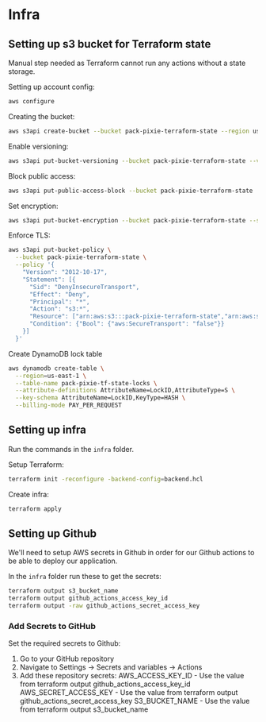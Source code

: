 # Infra

## Setting up s3 bucket for Terraform state

Manual step needed as Terraform cannot run any actions without a state storage.

Setting up account config:

```bash
aws configure
```

Creating the bucket:

```bash
aws s3api create-bucket --bucket pack-pixie-terraform-state --region us-east-1
```

Enable versioning:

```bash
aws s3api put-bucket-versioning --bucket pack-pixie-terraform-state --versioning-configuration Status=Enabled
```

Block public access:

```bash
aws s3api put-public-access-block --bucket pack-pixie-terraform-state  --public-access-block-configuration BlockPublicAcls=true,IgnorePublicAcls=true,BlockPublicPolicy=true,RestrictPublicBuckets=true
```

Set encryption:

```bash
aws s3api put-bucket-encryption --bucket pack-pixie-terraform-state --server-side-encryption-configuration '{"Rules":[{"ApplyServerSideEncryptionByDefault":{"SSEAlgorithm":"AES256"}}]}'
```

Enforce TLS:

```bash
aws s3api put-bucket-policy \
  --bucket pack-pixie-terraform-state \
  --policy '{
    "Version": "2012-10-17",
    "Statement": [{
      "Sid": "DenyInsecureTransport",
      "Effect": "Deny",
      "Principal": "*",
      "Action": "s3:*",
      "Resource": ["arn:aws:s3:::pack-pixie-terraform-state","arn:aws:s3:::pack-pixie-terraform-state/*"],
      "Condition": {"Bool": {"aws:SecureTransport": "false"}}
    }]
  }'
```

Create DynamoDB lock table

```bash
aws dynamodb create-table \
  --region=us-east-1 \
  --table-name pack-pixie-tf-state-locks \
  --attribute-definitions AttributeName=LockID,AttributeType=S \
  --key-schema AttributeName=LockID,KeyType=HASH \
  --billing-mode PAY_PER_REQUEST
```

## Setting up infra

Run the commands in the `infra` folder.

Setup Terraform:

```bash
terraform init -reconfigure -backend-config=backend.hcl
```

Create infra:

```bash
terraform apply
```

## Setting up Github

We'll need to setup AWS secrets in Github in order for our Github actions to be able to deploy our application.

In the `infra` folder run these to get the secrets:

```bash
terraform output s3_bucket_name
terraform output github_actions_access_key_id
terraform output -raw github_actions_secret_access_key
```

### Add Secrets to GitHub

Set the required secrets to Github:

1. Go to your GitHub repository
1. Navigate to Settings → Secrets and variables → Actions
1. Add these repository secrets:
   AWS_ACCESS_KEY_ID - Use the value from terraform output github_actions_access_key_id
   AWS_SECRET_ACCESS_KEY - Use the value from terraform output github_actions_secret_access_key
   S3_BUCKET_NAME - Use the value from terraform output s3_bucket_name
